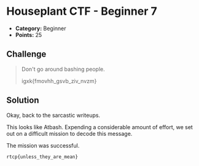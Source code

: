 # Houseplant CTF - Beginner 7

* **Category:** Beginner
* **Points:** 25

## Challenge

> Don't go around bashing people.
> 
> igxk{fmovhh_gsvb_ziv_nvzm}

## Solution

Okay, back to the sarcastic writeups.

This looks like Atbash. Expending a considerable amount of effort, we set out on a difficult mission to decode this message.

The mission was successful.

```
rtcp{unless_they_are_mean}
```